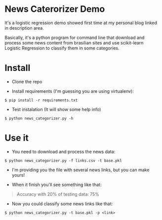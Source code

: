# News Caterorizer Demo

It's a logistic regression demo showed first time at my personal blog linked in description area.

Basically, it's a python program for command line that download and process some news content from brasilian sites and use scikit-learn Logistic Regression to classify them in some categories.

# Install

- Clone the repo

- Install requirements (I'm guessing you are using virtualenv):
```
$ pip install -r requirements.txt
```

- Test instalation (It will show some help info)
```
$ python news_categorizer.py -h
```

# Use it

- You need to download and process the news data:
```
$ python news_categorizer.py -f links.csv -t base.pkl
```

  - I'm providing you the file with several news links, but you can make yours!

  - When it finish you'll see something like that:
  > Accuracy with 20% of testing data: 75%

- Now you could classify some news links like that:
```
$ python news_categorizer.py -t base.pkl -p <link>
```
